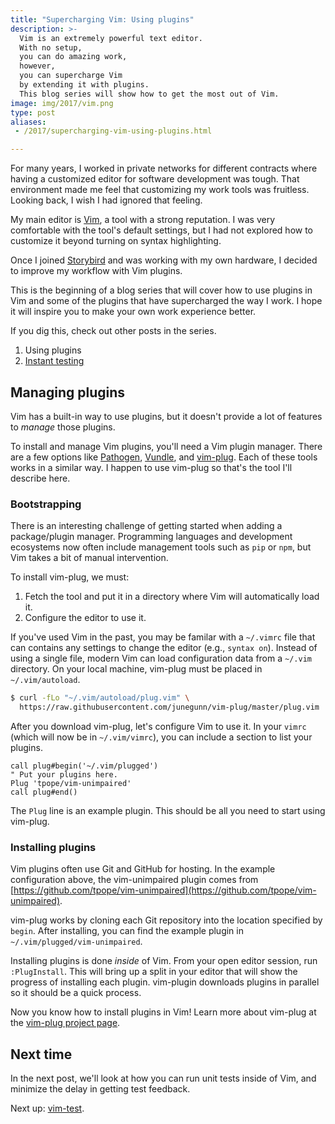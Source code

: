 ```yaml
---
title: "Supercharging Vim: Using plugins"
description: >-
  Vim is an extremely powerful text editor.
  With no setup,
  you can do amazing work,
  however,
  you can supercharge Vim
  by extending it with plugins.
  This blog series will show how to get the most out of Vim.
image: img/2017/vim.png
type: post
aliases:
 - /2017/supercharging-vim-using-plugins.html

---
```


For many years,
I worked in private networks
for different contracts
where having a customized editor
for software development
was tough.
That environment made me feel that customizing my work tools was fruitless.
Looking back,
I wish I had ignored that feeling.

My main editor is
[Vim](http://www.vim.org/),
a tool with a strong reputation.
I was very comfortable with the tool's default settings,
but I had not explored how to customize it
beyond turning on syntax highlighting.

Once I joined
[Storybird](https://storybird.com/)
and was working
with my own hardware,
I decided to improve my workflow
with Vim plugins.

This is the beginning
of a blog series that will cover how to use plugins
in Vim
and some of the plugins
that have supercharged the way I work.
I hope it will inspire you
to make your own work experience better.

If you dig this,
check out other posts
in the series.

1. Using plugins
2. [Instant testing](/2017/supercharging-vim-instant-testing.html)

## Managing plugins

Vim has a built-in way to use plugins,
but it doesn't provide a lot of features
to *manage* those plugins.

To install and manage Vim plugins,
you'll need a Vim plugin manager.
There are a few options like
[Pathogen](https://github.com/tpope/vim-pathogen),
[Vundle](https://github.com/VundleVim/Vundle.vim),
and [vim-plug](https://github.com/junegunn/vim-plug).
Each of these tools works in a similar way.
I happen to use vim-plug
so that's the tool I'll describe here.

### Bootstrapping

There is an interesting challenge
of getting started when adding a package/plugin manager.
Programming languages
and development ecosystems now often include management tools
such as `pip` or `npm`,
but Vim takes a bit of manual intervention.

To install vim-plug, we must:

1. Fetch the tool and put it in a directory
   where Vim will automatically load it.
2. Configure the editor to use it.

If you've used Vim
in the past,
you may be familar with a `~/.vimrc` file
that can contains any settings
to change the editor
(e.g., `syntax on`).
Instead of using a single file,
modern Vim can load configuration data
from a `~/.vim` directory.
On your local machine,
vim-plug must be placed in `~/.vim/autoload`.

```bash
$ curl -fLo "~/.vim/autoload/plug.vim" \
  https://raw.githubusercontent.com/junegunn/vim-plug/master/plug.vim
```

After you download vim-plug,
let's configure Vim to use it.
In your `vimrc`
(which will now be in `~/.vim/vimrc`),
you can include a section to list your plugins.

```vim
call plug#begin('~/.vim/plugged')
" Put your plugins here.
Plug 'tpope/vim-unimpaired'
call plug#end()
```

The `Plug` line is an example plugin.
This should be all you need to start using vim-plug.

### Installing plugins

Vim plugins often use Git and GitHub
for hosting.
In the example configuration above,
the vim-unimpaired plugin comes from
[https://github.com/tpope/vim-unimpaired](https://github.com/tpope/vim-unimpaired).

vim-plug works by cloning each Git repository
into the location specified by `begin`.
After installing,
you can find the example plugin
in `~/.vim/plugged/vim-unimpaired`.

Installing plugins is done *inside*
of Vim.
From your open editor session,
run `:PlugInstall`.
This will bring up a split
in your editor
that will show the progress
of installing each plugin.
vim-plugin downloads plugins
in parallel
so it should be a quick process.

Now you know how to install plugins
in Vim!
Learn more about vim-plug
at the [vim-plug project page](https://github.com/junegunn/vim-plug).

## Next time

In the next post,
we'll look at how you can run unit tests
inside of Vim,
and minimize the delay
in getting test feedback.

Next up: [vim-test](https://github.com/janko-m/vim-test).
